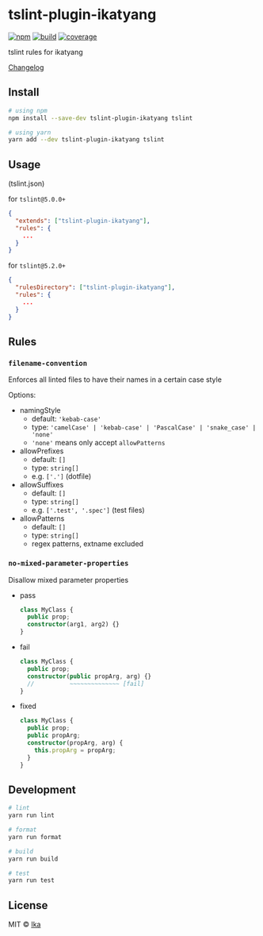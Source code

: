 # tslint-plugin-ikatyang

[![npm](https://img.shields.io/npm/v/tslint-plugin-ikatyang.svg)](https://www.npmjs.com/package/tslint-plugin-ikatyang)
[![build](https://img.shields.io/travis/ikatyang/tslint-plugin-ikatyang/master.svg)](https://travis-ci.org/ikatyang/tslint-plugin-ikatyang/builds)
[![coverage](https://img.shields.io/codecov/c/github/ikatyang/tslint-plugin-ikatyang/master.svg)](https://codecov.io/gh/ikatyang/tslint-plugin-ikatyang)

tslint rules for ikatyang

[Changelog](https://github.com/ikatyang/tslint-plugin-ikatyang/blob/master/CHANGELOG.md)

## Install

```sh
# using npm
npm install --save-dev tslint-plugin-ikatyang tslint

# using yarn
yarn add --dev tslint-plugin-ikatyang tslint
```

## Usage

(tslint.json)

for `tslint@5.0.0+`

```json
{
  "extends": ["tslint-plugin-ikatyang"],
  "rules": {
    ...
  }
}
```

for `tslint@5.2.0+`

```json
{
  "rulesDirectory": ["tslint-plugin-ikatyang"],
  "rules": {
    ...
  }
}
```

## Rules

### `filename-convention`

Enforces all linted files to have their names in a certain case style

Options:

- namingStyle
  - default: `'kebab-case'`
  - type: `'camelCase' | 'kebab-case' | 'PascalCase' | 'snake_case' | 'none'`
  - `'none'` means only accept `allowPatterns`
- allowPrefixes
  - default: `[]`
  - type: `string[]`
  - e.g. `['.']` (dotfile)
- allowSuffixes
  - default: `[]`
  - type: `string[]`
  - e.g. `['.test', '.spec']` (test files)
- allowPatterns
  - default: `[]`
  - type: `string[]`
  - regex patterns, extname excluded

### `no-mixed-parameter-properties`

Disallow mixed parameter properties

- pass

  ```ts
  class MyClass {
    public prop;
    constructor(arg1, arg2) {}
  }
  ```

- fail

  ```ts
  class MyClass {
    public prop;
    constructor(public propArg, arg) {}
    //          ~~~~~~~~~~~~~~ [fail]
  }
  ```

- fixed

  ```ts
  class MyClass {
    public prop;
    public propArg;
    constructor(propArg, arg) {
      this.propArg = propArg;
    }
  }
  ```

## Development

```sh
# lint
yarn run lint

# format
yarn run format

# build
yarn run build

# test
yarn run test
```

## License

MIT © [Ika](https://github.com/ikatyang)
